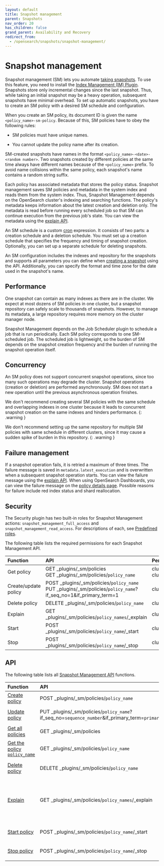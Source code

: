 ```yaml
---
layout: default
title: Snapshot management
parent: Snapshots
nav_order: 20
has_children: false
grand_parent: Availability and Recovery
redirect_from: 
  - /opensearch/snapshots/snapshot-management/
---
```


# Snapshot management

Snapshot management (SM) lets you automate [taking snapshots]({{site.url}}{{site.baseurl}}/opensearch/snapshots/snapshot-restore#take-snapshots). To use this feature, you need to install the [Index Management (IM) Plugin]({{site.url}}{{site.baseurl}}/im-plugin). Snapshots store only incremental changes since the last snapshot. Thus, while taking an initial snapshot may be a heavy operation, subsequent snapshots have minimal overhead. To set up automatic snapshots, you have to create an SM policy with a desired SM schedule and configuration. 

When you create an SM policy, its document ID is given the name `<policy_name>-sm-policy`. Because of this, SM policies have to obey the following rules:

- SM policies must have unique names. 

- You cannot update the policy name after its creation. 

SM-created snapshots have names in the format `<policy_name>-<date>-<random number>`. Two snapshots created by different policies at the same time always have different names because of the `<policy_name>` prefix. To avoid name collisions within the same policy, each snapshot's name contains a random string suffix.

Each policy has associated metadata that stores the policy status. Snapshot management saves SM policies and metadata in the system index and reads them from the system index. Thus, Snapshot Management depends on the OpenSearch cluster's indexing and searching functions. The policy's metadata keeps information about the latest creation and deletion only. The metadata is read before running every scheduled job so that SM can continue execution from the previous job's state. You can view the metadata using the [explain API]({{site.url}}{{site.baseurl}}/opensearch/snapshots/sm-api#explain).

An SM schedule is a custom [cron]({{site.url}}{{site.baseurl}}/monitoring-plugins/alerting/cron) expression. It consists of two parts: a creation schedule and a deletion schedule. You must set up a creation schedule that specifies the frequency and timing of snapshot creation. Optionally, you can set up a separate schedule for deleting snapshots.

An SM configuration includes the indexes and repository for the snapshots and supports all parameters you can define when [creating a snapshot]({{site.url}}{{site.baseurl}}/opensearch/snapshots/snapshot-restore#take-snapshots) using the API. Additionally, you can specify the format and time zone for the date used in the snapshot's name.


## Performance 

One snapshot can contain as many indexes as there are in the cluster. We expect at most dozens of SM policies in one cluster, but a snapshot repository can safely scale to thousands of snapshots. However, to manage its metadata, a large repository requires more memory on the cluster manager node. 

Snapshot Management depends on the Job Scheduler plugin to schedule a job that is run periodically. Each SM policy corresponds to one SM-scheduled job. The scheduled job is lightweight, so the burden of SM depends on the snapshot creation frequency and the burden of running the snapshot operation itself. 

## Concurrency 

An SM policy does not support concurrent snapshot operations, since too many such operations may degrade the cluster. Snapshot operations (creation or deletion) are performed asynchronously. SM does not start a new operation until the previous asynchronous operation finishes.

We don't recommend creating several SM policies with the same schedule and overlapping indexes in one cluster because it leads to concurrent snapshot creation on the same indexes and hinders performance. 
{: .warning }


We don't recommend setting up the same repository for multiple SM policies with same schedule in different clusters, since it may cause a sudden spike of burden in this repository.
{: .warning }

## Failure management

If a snapshot operation fails, it is retried a maximum of three times. The failure message is saved in `metadata.latest_execution` and is overwritten when a subsequent snapshot operation starts. You can view the failure message using the [explain API]({{site.url}}{{site.baseurl}}/opensearch/snapshots/sm-api#explain). When using OpenSearch Dashboards, you can view the failure message on the [policy details page]({{site.url}}{{site.baseurl}}/dashboards/admin-ui-index/sm-dashboards/#enable-disable-or-delete-sm-policies). Possible reasons for failure include red index status and shard reallocation.

## Security

The Security plugin has two built-in roles for Snapshot Management actions: `snapshot_management_full_access` and `snapshot_management_read_access`. For descriptions of each, see [Predefined roles]({{site.url}}{{site.baseurl}}/security/access-control/users-roles#predefined-roles).

The following table lists the required permissions for each Snapshot Management API.

Function | API | Permission
:--- | :--- | :---
Get policy | GET _plugins/_sm/policies<br>GET _plugins/_sm/policies/`policy_name` | cluster:admin/opensearch/snapshot_management/policy/get<br>cluster:admin/opensearch/snapshot_management/policy/search 
Create/update policy | POST _plugins/_sm/policies/`policy_name`<br> PUT _plugins/_sm/policies/`policy_name`?if_seq_no=1&if_primary_term=1 | cluster:admin/opensearch/snapshot_management/policy/write
Delete policy | DELETE  _plugins/_sm/policies/`policy_name` | cluster:admin/opensearch/snapshot_management/policy/delete
Explain | GET _plugins/_sm/policies/`policy_names`/_explain | cluster:admin/opensearch/snapshot_management/policy/explain
Start | POST  _plugins/_sm/policies/`policy_name`/_start | cluster:admin/opensearch/snapshot_management/policy/start
Stop| POST  _plugins/_sm/policies/`policy_name`/_stop | cluster:admin/opensearch/snapshot_management/policy/stop


## API

The following table lists all [Snapshot Management API]({{site.url}}{{site.baseurl}}/opensearch/snapshots/sm-api) functions.

Function | API | Description
:--- | :--- | :---
[Create policy]({{site.url}}{{site.baseurl}}/opensearch/snapshots/sm-api#create-or-update-a-policy) | POST _plugins/_sm/policies/`policy_name` | Creates an SM policy.
[Update policy]({{site.url}}{{site.baseurl}}/opensearch/snapshots/sm-api#create-or-update-a-policy) | PUT _plugins/_sm/policies/`policy_name`?if_seq_no=`sequence_number`&if_primary_term=`primary_term` | Modifies the `policy_name` policy.
[Get all policies]({{site.url}}{{site.baseurl}}/opensearch/snapshots/sm-api#get-policies) | GET _plugins/_sm/policies | Returns all SM policies.
[Get the policy `policy_name`]({{site.url}}{{site.baseurl}}/opensearch/snapshots/sm-api#get-policies) | GET _plugins/_sm/policies/`policy_name` | Returns the `policy_name` SM policy.
[Delete policy]({{site.url}}{{site.baseurl}}/opensearch/snapshots/sm-api#delete-a-policy) | DELETE  _plugins/_sm/policies/`policy_name` | Deletes the `policy_name` policy.
[Explain]({{site.url}}{{site.baseurl}}/opensearch/snapshots/sm-api#explain) | GET _plugins/_sm/policies/`policy_names`/_explain | Provides the enabled/disabled status and the metadata for all policies specified by `policy_names`.
[Start policy]({{site.url}}{{site.baseurl}}/opensearch/snapshots/sm-api#start-a-policy) | POST  _plugins/_sm/policies/`policy_name`/_start | Starts the `policy_name` policy.
[Stop policy]({{site.url}}{{site.baseurl}}/opensearch/snapshots/sm-api#stop-a-policy)| POST  _plugins/_sm/policies/`policy_name`/_stop | Stops the `policy_name` policy.